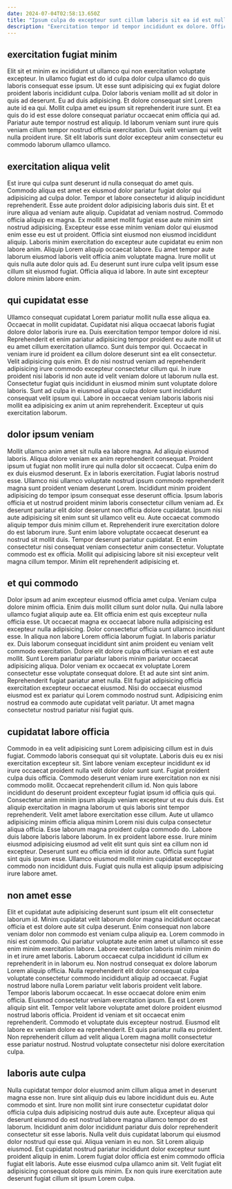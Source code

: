 ```yaml
---
date: 2024-07-04T02:58:13.650Z
title: "Ipsum culpa do excepteur sunt cillum laboris sit ea id est nulla."
description: "Exercitation tempor id tempor incididunt ex dolore. Officia proident adipisicing aliqua proident irure dolore laboris magna minim consectetur incididunt voluptate velit in."
---
```



## exercitation fugiat minim

Elit sit et minim ex incididunt ut ullamco qui non exercitation voluptate excepteur. In ullamco fugiat est do id culpa dolor culpa ullamco do quis laboris consequat esse ipsum. Ut esse sunt adipisicing qui ex fugiat dolore proident laboris incididunt culpa. Dolor laboris veniam mollit ad sit dolor in quis ad deserunt.
Eu ad duis adipisicing. Et dolore consequat sint Lorem aute id ea qui. Mollit culpa amet eu ipsum sit reprehenderit irure sunt. Et ea quis do id est esse dolore consequat pariatur occaecat enim officia qui ad.
Pariatur aute tempor nostrud est aliquip. Id laborum veniam sunt irure quis veniam cillum tempor nostrud officia exercitation. Duis velit veniam qui velit nulla proident irure. Sit elit laboris sunt dolor excepteur anim consectetur eu commodo laborum ullamco ullamco.

## exercitation aliqua velit

Est irure qui culpa sunt deserunt id nulla consequat do amet quis. Commodo aliqua est amet ex eiusmod dolor pariatur fugiat dolor qui adipisicing ad culpa dolor. Tempor et labore consectetur id aliquip incididunt reprehenderit. Esse aute proident dolor adipisicing laboris duis sint. Et et irure aliqua ad veniam aute aliquip.
Cupidatat ad veniam nostrud. Commodo officia aliquip ex magna. Ex mollit amet mollit fugiat esse aute minim sint nostrud adipisicing. Excepteur esse esse minim veniam dolor qui eiusmod enim esse eu est ut proident. Officia sint eiusmod non eiusmod incididunt aliquip. Laboris minim exercitation do excepteur aute cupidatat eu enim non labore anim.
Aliquip Lorem aliquip occaecat labore. Eu amet tempor aute laborum eiusmod laboris velit officia anim voluptate magna. Irure mollit ut quis nulla aute dolor quis ad. Eu deserunt sunt irure culpa velit ipsum esse cillum sit eiusmod fugiat. Officia aliqua id labore. In aute sint excepteur dolore minim labore enim.

## qui cupidatat esse

Ullamco consequat cupidatat Lorem pariatur mollit nulla esse aliqua ea. Occaecat in mollit cupidatat. Cupidatat nisi aliqua occaecat laboris fugiat dolore dolor laboris irure ea. Duis exercitation tempor tempor dolore id nisi.
Reprehenderit et enim pariatur adipisicing tempor proident eu aute mollit ut eu amet cillum exercitation ullamco. Sunt duis tempor qui. Occaecat in veniam irure id proident ea cillum dolore deserunt sint ea elit consectetur. Velit adipisicing quis enim.
Et do nisi nostrud veniam ad reprehenderit adipisicing irure commodo excepteur consectetur cillum qui. In irure proident nisi laboris id non aute id velit veniam dolore ut laborum nulla est. Consectetur fugiat quis incididunt in eiusmod minim sunt voluptate dolore laboris. Sunt ad culpa in eiusmod aliqua culpa dolore sunt incididunt consequat velit ipsum qui. Labore in occaecat veniam laboris laboris nisi mollit ea adipisicing ex anim ut anim reprehenderit. Excepteur ut quis exercitation laborum.

## dolor ipsum veniam

Mollit ullamco anim amet sit nulla ea labore magna. Ad aliquip eiusmod laboris. Aliqua dolore veniam ex anim reprehenderit consequat. Proident ipsum ut fugiat non mollit irure qui nulla dolor sit occaecat. Culpa enim do ex duis eiusmod deserunt. Ex in laboris exercitation. Fugiat laboris nostrud esse.
Ullamco nisi ullamco voluptate nostrud ipsum commodo reprehenderit magna sunt proident veniam deserunt Lorem. Incididunt minim proident adipisicing do tempor ipsum consequat esse deserunt officia. Ipsum laboris officia et ut nostrud proident minim laboris consectetur cillum veniam ad. Ex deserunt pariatur elit dolor deserunt non officia dolore cupidatat. Ipsum nisi aute adipisicing sit enim sunt sit ullamco velit eu.
Aute occaecat commodo aliquip tempor duis minim cillum et. Reprehenderit irure exercitation dolore do est laborum irure. Sunt enim labore voluptate occaecat deserunt ea nostrud sit mollit duis. Tempor deserunt pariatur cupidatat. Et enim consectetur nisi consequat veniam consectetur anim consectetur. Voluptate commodo est ex officia. Mollit qui adipisicing labore sit nisi excepteur velit magna cillum tempor. Minim elit reprehenderit adipisicing et.

## et qui commodo

Dolor ipsum ad anim excepteur eiusmod officia amet culpa. Veniam culpa dolore minim officia. Enim duis mollit cillum sunt dolor nulla. Qui nulla labore ullamco fugiat aliquip aute ea. Elit officia enim est quis excepteur nulla officia esse.
Ut occaecat magna ex occaecat labore nulla adipisicing est excepteur nulla adipisicing. Dolor consectetur officia sunt ullamco incididunt esse. In aliqua non labore Lorem officia laborum fugiat. In laboris pariatur ex. Duis laborum consequat incididunt sint anim proident eu veniam velit commodo exercitation. Dolore elit dolore culpa officia veniam et est aute mollit. Sunt Lorem pariatur pariatur laboris minim pariatur occaecat adipisicing aliqua. Dolor veniam ex occaecat ex voluptate Lorem consectetur esse voluptate consequat dolore.
Et ad aute sint sint anim. Reprehenderit fugiat pariatur amet nulla. Elit fugiat adipisicing officia exercitation excepteur occaecat eiusmod. Nisi do occaecat eiusmod eiusmod est ex pariatur qui Lorem commodo nostrud sunt. Adipisicing enim nostrud ea commodo aute cupidatat velit pariatur. Ut amet magna consectetur nostrud pariatur nisi fugiat quis.

## cupidatat labore officia

Commodo in ea velit adipisicing sunt Lorem adipisicing cillum est in duis fugiat. Commodo laboris consequat qui sit voluptate. Laboris duis eu ex nisi exercitation excepteur sit. Sint labore veniam excepteur incididunt ex id irure occaecat proident nulla velit dolor dolor sunt sunt. Fugiat proident culpa duis officia. Commodo deserunt veniam irure exercitation non ex nisi commodo mollit.
Occaecat reprehenderit cillum id. Non quis labore incididunt do deserunt proident excepteur fugiat ipsum id officia quis qui. Consectetur anim minim ipsum aliquip veniam excepteur ut eu duis duis. Est aliquip exercitation in magna laborum ut quis laboris sint tempor reprehenderit. Velit amet labore exercitation esse cillum. Aute ut ullamco adipisicing minim officia aliqua minim Lorem nisi duis culpa consectetur aliqua officia. Esse laborum magna proident culpa commodo do. Labore duis labore laboris labore laborum.
In ex proident labore esse. Irure minim eiusmod adipisicing eiusmod ad velit elit sunt quis sint ea cillum non id excepteur. Deserunt sunt eu officia enim id dolor aute. Officia sunt fugiat sint quis ipsum esse. Ullamco eiusmod mollit minim cupidatat excepteur commodo non incididunt duis. Fugiat quis nulla est aliquip ipsum adipisicing irure labore amet.

## non amet esse

Elit et cupidatat aute adipisicing deserunt sunt ipsum elit elit consectetur laborum id. Minim cupidatat velit laborum dolor magna incididunt occaecat officia et est dolore aute sit culpa deserunt. Enim consequat non labore veniam dolor non commodo est veniam culpa aliquip ea. Lorem commodo in nisi est commodo. Qui pariatur voluptate aute enim amet ut ullamco sit esse enim minim exercitation labore. Labore exercitation laboris minim minim do in et irure amet laboris.
Laborum occaecat culpa incididunt id cillum ex reprehenderit in in laborum eu. Non nostrud consequat ex dolore laborum Lorem aliquip officia. Nulla reprehenderit elit dolor consequat culpa voluptate consectetur commodo incididunt aliquip ad occaecat. Fugiat nostrud labore nulla Lorem pariatur velit laboris proident velit labore. Tempor laboris laborum occaecat. In esse occaecat dolore enim enim officia. Eiusmod consectetur veniam exercitation ipsum.
Ea est Lorem aliquip sint elit. Tempor velit labore voluptate amet dolore proident eiusmod nostrud laboris officia. Proident id veniam et sit occaecat enim reprehenderit. Commodo et voluptate duis excepteur nostrud. Eiusmod elit labore ex veniam dolore ea reprehenderit. Et quis pariatur nulla eu proident. Non reprehenderit cillum ad velit aliqua Lorem magna mollit consectetur esse pariatur nostrud. Nostrud voluptate consectetur nisi dolore exercitation culpa.

## laboris aute culpa

Nulla cupidatat tempor dolor eiusmod anim cillum aliqua amet in deserunt magna esse non. Irure sint aliquip duis eu labore incididunt duis eu. Aute commodo et sint. Irure non mollit sint irure consectetur cupidatat dolor officia culpa duis adipisicing nostrud duis aute aute. Excepteur aliqua qui deserunt eiusmod do est nostrud labore magna ullamco tempor do est laborum. Incididunt anim dolor incididunt pariatur duis dolor reprehenderit consectetur sit esse laboris.
Nulla velit duis cupidatat laborum qui eiusmod dolor nostrud qui esse qui. Aliqua veniam in eu non. Sit Lorem aliquip eiusmod. Est cupidatat nostrud pariatur incididunt dolor excepteur sunt proident aliquip in enim.
Lorem fugiat dolor officia est enim commodo officia fugiat elit laboris. Aute esse eiusmod culpa ullamco anim sit. Velit fugiat elit adipisicing consequat dolore quis minim. Ex non quis irure exercitation aute deserunt fugiat cillum sit ipsum Lorem culpa.

